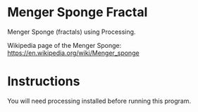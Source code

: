 # Menger Sponge Fractal

Menger Sponge (fractals) using Processing.

Wikipedia page of the Menger Sponge: https://en.wikipedia.org/wiki/Menger_sponge

# Instructions
You will need processing installed before running this program.
